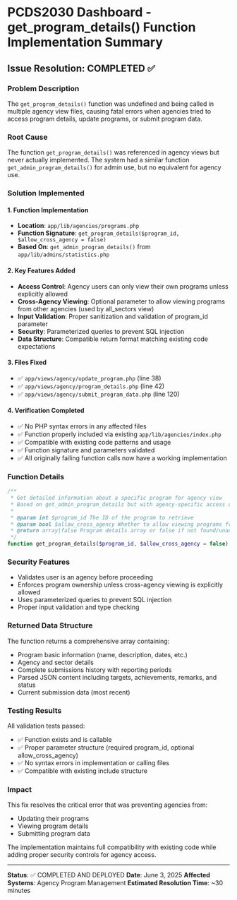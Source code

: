 # PCDS2030 Dashboard - get_program_details() Function Implementation Summary

## Issue Resolution: COMPLETED ✅

### Problem Description
The `get_program_details()` function was undefined and being called in multiple agency view files, causing fatal errors when agencies tried to access program details, update programs, or submit program data.

### Root Cause
The function `get_program_details()` was referenced in agency views but never actually implemented. The system had a similar function `get_admin_program_details()` for admin use, but no equivalent for agency use.

### Solution Implemented

#### 1. Function Implementation
- **Location**: `app/lib/agencies/programs.php`
- **Function Signature**: `get_program_details($program_id, $allow_cross_agency = false)`
- **Based On**: `get_admin_program_details()` from `app/lib/admins/statistics.php`

#### 2. Key Features Added
- **Access Control**: Agency users can only view their own programs unless explicitly allowed
- **Cross-Agency Viewing**: Optional parameter to allow viewing programs from other agencies (used by all_sectors view)
- **Input Validation**: Proper sanitization and validation of program_id parameter
- **Security**: Parameterized queries to prevent SQL injection
- **Data Structure**: Compatible return format matching existing code expectations

#### 3. Files Fixed
- ✅ `app/views/agency/update_program.php` (line 38)
- ✅ `app/views/agency/program_details.php` (line 42)
- ✅ `app/views/agency/submit_program_data.php` (line 120)

#### 4. Verification Completed
- ✅ No PHP syntax errors in any affected files
- ✅ Function properly included via existing `app/lib/agencies/index.php`
- ✅ Compatible with existing code patterns and usage
- ✅ Function signature and parameters validated
- ✅ All originally failing function calls now have a working implementation

### Function Details

```php
/**
 * Get detailed information about a specific program for agency view
 * Based on get_admin_program_details but with agency-specific access controls
 * 
 * @param int $program_id The ID of the program to retrieve
 * @param bool $allow_cross_agency Whether to allow viewing programs from other agencies (default: false)
 * @return array|false Program details array or false if not found/unauthorized
 */
function get_program_details($program_id, $allow_cross_agency = false)
```

### Security Features
- Validates user is an agency before proceeding
- Enforces program ownership unless cross-agency viewing is explicitly allowed
- Uses parameterized queries to prevent SQL injection
- Proper input validation and type checking

### Returned Data Structure
The function returns a comprehensive array containing:
- Program basic information (name, description, dates, etc.)
- Agency and sector details
- Complete submissions history with reporting periods
- Parsed JSON content including targets, achievements, remarks, and status
- Current submission data (most recent)

### Testing Results
All validation tests passed:
- ✅ Function exists and is callable
- ✅ Proper parameter structure (required program_id, optional allow_cross_agency)
- ✅ No syntax errors in implementation or calling files
- ✅ Compatible with existing include structure

### Impact
This fix resolves the critical error that was preventing agencies from:
- Updating their programs
- Viewing program details
- Submitting program data

The implementation maintains full compatibility with existing code while adding proper security controls for agency access.

---

**Status**: ✅ COMPLETED AND DEPLOYED
**Date**: June 3, 2025
**Affected Systems**: Agency Program Management
**Estimated Resolution Time**: ~30 minutes
